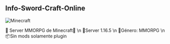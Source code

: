 ## Info-Sword-Craft-Online



![Minecraft](https://user-images.githubusercontent.com/98184310/201780012-c42f3979-958d-4fd9-af90-98ed25adebb0.jpg)


📜 Server MMORPG de Minecraft📜
\n 🕌Server 1.16.5 
\n 🌱Género: MMORPG 
\n 📦Sin mods solamente plugin
